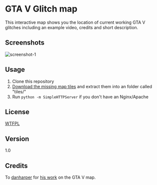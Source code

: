 GTA V Glitch map
====

This interactive map shows you the location of current working GTA V glitches including an example video, credits and short description.

## Screenshots

![screenshot-1](http://cl.ly/image/2c3r2O3K053Q/+)

## Usage

1. Clone this repository
2. [Download the missing map tiles](https://mega.co.nz/#!HR1xgIQQ!I2cq1hDeWfm6A3BleDfOlTz747EpCUlX15tCt1h2IN8) and extract them into an folder called "tiles/"
3. Run `python -m SimpleHTTPServer` if you don't have an Nginx/Apache

## License

[WTFPL](LICENSE)

## Version

1.0

## Credits

To [danharper](https://github.com/danharper/) for [his work](https://github.com/danharper/GTAV) on the GTA V map.